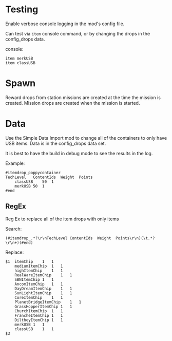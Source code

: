 # Testing
Enable verbose console logging in the mod's config file.

Can test via `item` console command, or by changing the drops in the config_drops data.


console:
```
item merkUSB
item classUSB
```

# Spawn
Reward drops from station missions are created at the time the mission is created.
Mission drops are created when the mission is started.

# Data
Use the Simple Data Import mod to change all of the containers to only have USB items.
Data is in the config_drops data set.

It is best to have the build in debug mode to see the results in the log.

Example:
```
#itemdrop_poppycontainer			
TechLevel	ContentIds	Weight	Points
	classUSB	50	1
	merkUSB	50	1
#end			
```

## RegEx
Reg Ex to replace all of the item drops with only items

Search:
```regex
(#itemdrop_.*?\r\nTechLevel	ContentIds	Weight	Points\r\n)(\t.*?\r\n+)(#end)
```

Replace:
```
$1	itemChip	1	1
	mediumItemChip	1	1
	highItemChip	1	1
	RealWareItemChip	1	1
	SBNItemChip	1	1
	AncomItemChip	1	1
	DayDreamItemChip	1	1
	SunLightItemChip	1	1
	CoreItemChip	1	1
	PlanetBridgeItemChip	1	1
	GrassHopperItemChip	1	1
	ChurchItemChip	1	1
	FrancheItemChip	1	1
	DiltheyItemChip	1	1
	merkUSB	1	1
	classUSB	1	1
$3
```


